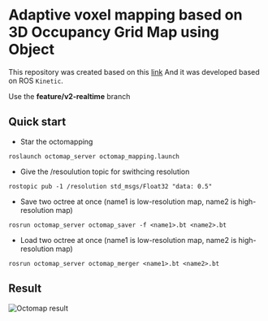 # Adaptive voxel mapping based on 3D Occupancy Grid Map using Object 

This repository was created based on this [link](https://github.com/OctoMap/octomap_mapping)
And it was developed based on ROS `Kinetic`. 

Use the __feature/v2-realtime__ branch

## Quick start
- Star the octomapping 
```
roslaunch octomap_server octomap_mapping.launch
```
- Give the /resoulution topic for swithcing resolution 
```
rostopic pub -1 /resolution std_msgs/Float32 "data: 0.5"
```
- Save two octree at once (name1 is low-resolution map, name2 is high-resolution map)
```
rosrun octomap_server octomap_saver -f <name1>.bt <name2>.bt
```

- Load two octree at once (name1 is low-resolution map, name2 is high-resolution map)
```
rosrun octomap_server octomap_merger <name1>.bt <name2>.bt
```

## Result 
![Octomap result](./Octomap%20Result.png)
